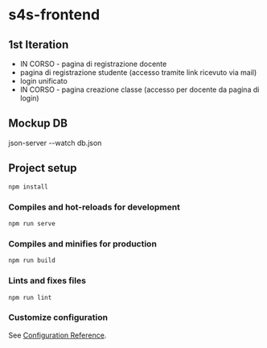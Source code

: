 # s4s-frontend

## 1st Iteration
- IN CORSO - pagina di registrazione docente
- pagina di registrazione studente (accesso tramite link ricevuto via mail)
- login unificato
- IN CORSO - pagina creazione classe (accesso per docente da pagina di login)

## Mockup DB
json-server --watch db.json

## Project setup
```
npm install
```

### Compiles and hot-reloads for development
```
npm run serve
```

### Compiles and minifies for production
```
npm run build
```

### Lints and fixes files
```
npm run lint
```

### Customize configuration
See [Configuration Reference](https://cli.vuejs.org/config/).

